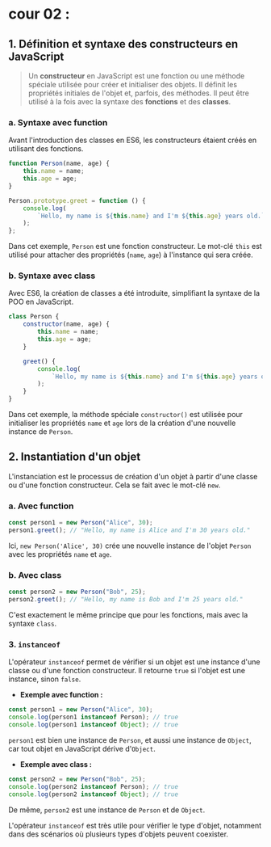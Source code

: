 # cour 02 :

## 1. **Définition et syntaxe des constructeurs en JavaScript**

> Un **constructeur** en JavaScript est une fonction ou une méthode spéciale utilisée pour créer et initialiser des objets. Il définit les propriétés initiales de l'objet et, parfois, des méthodes. Il peut être utilisé à la fois avec la syntaxe des **fonctions** et des **classes**.

### a. Syntaxe avec **function**

Avant l'introduction des classes en ES6, les constructeurs étaient créés en utilisant des fonctions.

```javascript
function Person(name, age) {
    this.name = name;
    this.age = age;
}

Person.prototype.greet = function () {
    console.log(
        `Hello, my name is ${this.name} and I'm ${this.age} years old.`
    );
};
```

Dans cet exemple, `Person` est une fonction constructeur. Le mot-clé `this` est utilisé pour attacher des propriétés (`name`, `age`) à l'instance qui sera créée.

### b. Syntaxe avec **class**

Avec ES6, la création de classes a été introduite, simplifiant la syntaxe de la POO en JavaScript.

```javascript
class Person {
    constructor(name, age) {
        this.name = name;
        this.age = age;
    }

    greet() {
        console.log(
            `Hello, my name is ${this.name} and I'm ${this.age} years old.`
        );
    }
}
```

Dans cet exemple, la méthode spéciale `constructor()` est utilisée pour initialiser les propriétés `name` et `age` lors de la création d'une nouvelle instance de `Person`.

## 2. **Instantiation d'un objet**

L'instanciation est le processus de création d'un objet à partir d'une classe ou d'une fonction constructeur. Cela se fait avec le mot-clé `new`.

### a. Avec **function**

```javascript
const person1 = new Person("Alice", 30);
person1.greet(); // "Hello, my name is Alice and I'm 30 years old."
```

Ici, `new Person('Alice', 30)` crée une nouvelle instance de l'objet `Person` avec les propriétés `name` et `age`.

### b. Avec **class**

```javascript
const person2 = new Person("Bob", 25);
person2.greet(); // "Hello, my name is Bob and I'm 25 years old."
```

C'est exactement le même principe que pour les fonctions, mais avec la syntaxe `class`.

### 3. **`instanceof`**

L'opérateur `instanceof` permet de vérifier si un objet est une instance d'une classe ou d'une fonction constructeur. Il retourne `true` si l'objet est une instance, sinon `false`.

-   **Exemple avec **function** :**

```javascript
const person1 = new Person("Alice", 30);
console.log(person1 instanceof Person); // true
console.log(person1 instanceof Object); // true
```

`person1` est bien une instance de `Person`, et aussi une instance de `Object`, car tout objet en JavaScript dérive d'`Object`.

-   **Exemple avec class :**

```javascript
const person2 = new Person("Bob", 25);
console.log(person2 instanceof Person); // true
console.log(person2 instanceof Object); // true
```

De même, `person2` est une instance de `Person` et de `Object`.

L'opérateur `instanceof` est très utile pour vérifier le type d'objet, notamment dans des scénarios où plusieurs types d'objets peuvent coexister.
